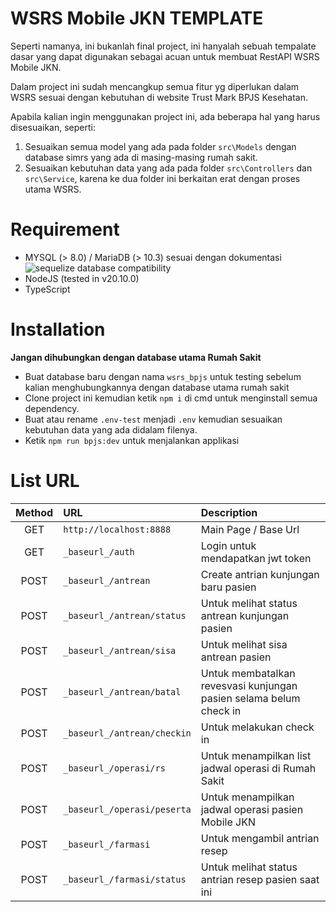 # WSRS Mobile JKN TEMPLATE

Seperti namanya, ini bukanlah final project, ini hanyalah sebuah tempalate dasar yang dapat digunakan sebagai acuan untuk membuat RestAPI WSRS Mobile JKN.

Dalam project ini sudah mencangkup semua fitur yg diperlukan dalam WSRS sesuai dengan kebutuhan di website Trust Mark BPJS Kesehatan.

Apabila kalian ingin menggunakan project ini, ada beberapa hal yang harus disesuaikan, seperti:

1. Sesuaikan semua model yang ada pada folder `src\Models` dengan database simrs yang ada di masing-masing rumah sakit.
2. Sesuaikan kebutuhan data yang ada pada folder `src\Controllers` dan `src\Service`, karena ke dua folder ini berkaitan erat dengan proses utama WSRS.

# Requirement

* MYSQL (> 8.0) / MariaDB (> 10.3) sesuai dengan dokumentasi ![sequelize database compatibility](https://sequelize.org/releases/)
* NodeJS (tested in v20.10.0)
* TypeScript

# Installation

**Jangan dihubungkan dengan database utama Rumah Sakit**

* Buat database baru dengan nama `wsrs_bpjs` untuk testing sebelum kalian menghubungkannya dengan database utama rumah sakit
* Clone project ini kemudian ketik `npm i` di cmd untuk menginstall semua dependency.
* Buat atau rename `.env-test` menjadi `.env` kemudian sesuaikan kebutuhan data yang ada didalam filenya.
* Ketik `npm run bpjs:dev` untuk menjalankan applikasi

# List URL

| Method | URL                         | Description |
| :----: |:---                         |:--                                                                 |
| GET    | `http://localhost:8888`     | Main Page / Base Url                                               |
| GET    | `_baseurl_/auth`            | Login untuk mendapatkan jwt token                                  |
| POST   | `_baseurl_/antrean`         | Create antrian kunjungan baru pasien                               |
| POST   | `_baseurl_/antrean/status`  | Untuk melihat status antrean kunjungan pasien                      |
| POST   | `_baseurl_/antrean/sisa`    | Untuk melihat sisa antrean pasien                                  |
| POST   | `_baseurl_/antrean/batal`   | Untuk membatalkan revesvasi kunjungan pasien selama belum check in |
| POST   | `_baseurl_/antrean/checkin` | Untuk melakukan check in                                           |
| POST   | `_baseurl_/operasi/rs`      | Untuk menampilkan list jadwal operasi di Rumah Sakit               |
| POST   | `_baseurl_/operasi/peserta` | Untuk menampilkan jadwal operasi pasien Mobile JKN                 |
| POST   | `_baseurl_/farmasi`         | Untuk mengambil antrian resep                                      |
| POST   | `_baseurl_/farmasi/status`  | Untuk melihat status antrian resep pasien saat ini                 |